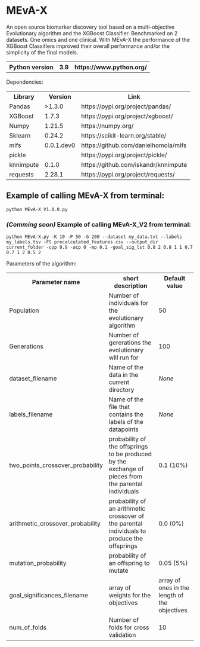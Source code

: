# MEvA-X
An open source biomarker discovery tool based on a multi-objective Evolutionary algorithm and the XGBoost Classifier.
Benchmarked on 2 datasets. One omics and one clinical. With MEvA-X the performance of the XGBoost Classifiers improved their overall performance and/or the simplicity of the final models. 


 <table>
  <tr>
    <th>Python version</th>
    <th>3.9</th>
    <th>https://www.python.org/</th>
  </tr>
  </table>

  <table>
Dependencies:
  <tr>
    <th>Library</th>
    <th>Version</th>
    <th>Link</th>
  </tr>
  <tr>
    <td>Pandas</td>
    <td>>1.3.0</td>
    <td>https://pypi.org/project/pandas/</td>
  </tr>
  <tr>
    <td>XGBoost</td>
    <td>1.7.3</td>
    <td>https://pypi.org/project/xgboost/</td>
  </tr>
  <tr>
    <td>Numpy</td>
    <td>1.21.5</td>
    <td>https://numpy.org/</td>
  </tr>
  <tr>
    <td>Sklearn</td>
    <td>0.24.2</td>
    <td>https://scikit-learn.org/stable/</td>
  </tr>
  <tr>
    <td>mifs</td>
    <td>0.0.1.dev0</td>
    <td>https://github.com/danielhomola/mifs</td>
  </tr>
  <tr>
    <td>pickle</td>
    <td></td>
    <td>https://pypi.org/project/pickle/</td>
  </tr>
  <tr>
    <td>knnimpute</td>
    <td>0.1.0</td>
    <td>https://github.com/iskandr/knnimpute</td>
  </tr>
  <tr>
    <td>requests</td>
    <td>2.28.1</td>
    <td>https://pypi.org/project/requests/</td>
  </tr>
</table>

<h2>Example of calling MEvA-X from terminal:</h2>

```
python MEvA-X_V1.0.0.py
```

<h3><i>(Comming soon)</i> Example of calling MEvA-X_V2 from terminal:</h3>

```
python MEvA-X.py -K 10 -P 50 -G 200 --dataset my_data.txt --labels my_labels.tsv -FS precalculated_features.csv --output_dir current_folder -cop 0.9 -acp 0 -mp 0.1 -goal_sig_lst 0.8 2 0.8 1 1 0.7 0.7 1 2 0.5 2
```


Parameters of the algorithm:
<table>
  <tr>
    <th>Parameter name</th>
    <th>short description</th>
    <th>Default value</th>
  </tr>
  <tr>
    <td>Population</td>
    <td>Number of individuals for the evolutionary algorithm</td>
    <td>50</td>
  </tr>
  <tr>
    <td>Generations</td>
    <td>Number of gererations the evolutionary will run for</td>
    <td>100</td>
  </tr>
  <tr>
    <td>dataset_filename</td>
    <td>Name of the data in the current directory</td>
    <td><i>None</i></td>
  </tr>
  <tr>
    <td>labels_filename</td>
    <td>Name of the file that contains the labels of the datapoints</td>
    <td><i>None</i></td>
  </tr>
  <tr>
    <td>two_points_crossover_probability</td>
    <td>probability of the offsprings to be produced by the exchange of pieces from the parental individuals</td>
    <td>0.1 (10%)</td>
  </tr>
  <tr>
    <td>arithmetic_crossover_probability</td>
    <td>probability of an arithmetic crossover of the parental individuals to produce the offsprings</td>
    <td>0.0 (0%)</td>
  </tr>
  <tr>
    <td>mutation_probability</td>
    <td>probability of an offspring to mutate</td>
    <td>0.05 (5%)</td>
  </tr>
  <tr>
    <td>goal_significances_filename</td>
    <td>array of weights for the objectives</td>
    <td>array of ones in the length of the objectives</td>
  </tr>
 <tr>
    <td>num_of_folds</td>
    <td>Number of folds for cross validation</td>
    <td>10</td>
  </tr>
</table>
